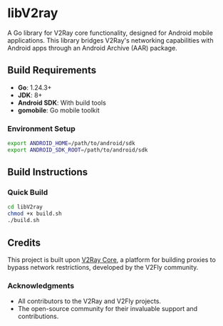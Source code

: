 # libV2ray

A Go library for V2Ray core functionality, designed for Android mobile applications. This library bridges V2Ray's networking capabilities with Android apps through an Android Archive (AAR) package.

## Build Requirements

- **Go**: 1.24.3+
- **JDK**: 8+
- **Android SDK**: With build tools
- **gomobile**: Go mobile toolkit

### Environment Setup
```bash
export ANDROID_HOME=/path/to/android/sdk
export ANDROID_SDK_ROOT=/path/to/android/sdk
```

## Build Instructions

### Quick Build
```bash
cd libV2ray
chmod +x build.sh
./build.sh
```

## Credits

This project is built upon [V2Ray Core](https://github.com/v2fly/v2ray-core), a platform for building proxies to bypass network restrictions, developed by the V2Fly community.

### Acknowledgments

- All contributors to the V2Ray and V2Fly projects.
- The open-source community for their invaluable support and contributions.
